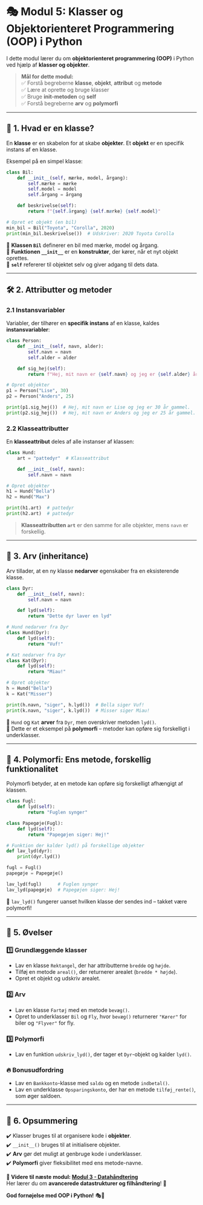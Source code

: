 # 🎭 **Modul 5: Klasser og Objektorienteret Programmering (OOP) i Python**  

I dette modul lærer du om **objektorienteret programmering (OOP)** i Python ved hjælp af **klasser og objekter**.  

> **Mål for dette modul:**  
> ✅ Forstå begreberne **klasse**, **objekt**, **attribut** og **metode**  
> ✅ Lære at oprette og bruge klasser  
> ✅ Bruge **init-metoden** og **self**  
> ✅ Forstå begreberne **arv** og **polymorfi**  

---

## 📌 **1. Hvad er en klasse?**  

En **klasse** er en skabelon for at skabe **objekter**. Et **objekt** er en specifik instans af en klasse.  

Eksempel på en simpel klasse:  

```python
class Bil:
    def __init__(self, mærke, model, årgang):
        self.mærke = mærke
        self.model = model
        self.årgang = årgang

    def beskrivelse(self):
        return f"{self.årgang} {self.mærke} {self.model}"

# Opret et objekt (en bil)
min_bil = Bil("Toyota", "Corolla", 2020)
print(min_bil.beskrivelse())  # Udskriver: 2020 Toyota Corolla
```

🔹 **Klassen `Bil`** definerer en bil med mærke, model og årgang.  
🔹 **Funktionen `__init__`** er en **konstruktør**, der kører, når et nyt objekt oprettes.  
🔹 **`self`** refererer til objektet selv og giver adgang til dets data.  

---

## 🛠 **2. Attributter og metoder**  

### 2.1 Instansvariabler  

Variabler, der tilhører en **specifik instans** af en klasse, kaldes **instansvariabler**:

```python
class Person:
    def __init__(self, navn, alder):
        self.navn = navn
        self.alder = alder

    def sig_hej(self):
        return f"Hej, mit navn er {self.navn} og jeg er {self.alder} år gammel."

# Opret objekter
p1 = Person("Lise", 30)
p2 = Person("Anders", 25)

print(p1.sig_hej())  # Hej, mit navn er Lise og jeg er 30 år gammel.
print(p2.sig_hej())  # Hej, mit navn er Anders og jeg er 25 år gammel.
```

### 2.2 Klasseattributter  

En **klasseattribut** deles af alle instanser af klassen:

```python
class Hund:
    art = "pattedyr"  # Klasseattribut

    def __init__(self, navn):
        self.navn = navn

# Opret objekter
h1 = Hund("Bella")
h2 = Hund("Max")

print(h1.art)  # pattedyr
print(h2.art)  # pattedyr
```

> **Klasseattributten `art`** er den samme for alle objekter, mens `navn` er forskellig.

---

## 🔄 **3. Arv (inheritance)**  

Arv tillader, at en ny klasse **nedarver** egenskaber fra en eksisterende klasse.

```python
class Dyr:
    def __init__(self, navn):
        self.navn = navn

    def lyd(self):
        return "Dette dyr laver en lyd"

# Hund nedarver fra Dyr
class Hund(Dyr):
    def lyd(self):
        return "Vuf!"

# Kat nedarver fra Dyr
class Kat(Dyr):
    def lyd(self):
        return "Miau!"

# Opret objekter
h = Hund("Bella")
k = Kat("Misser")

print(h.navn, "siger", h.lyd())  # Bella siger Vuf!
print(k.navn, "siger", k.lyd())  # Misser siger Miau!
```

🔹 `Hund` og `Kat` **arver** fra `Dyr`, men overskriver metoden `lyd()`.  
🔹 Dette er et eksempel på **polymorfi** – metoder kan opføre sig forskelligt i underklasser.  

---

## 🔄 **4. Polymorfi: Ens metode, forskellig funktionalitet**  

Polymorfi betyder, at en metode kan opføre sig forskelligt afhængigt af klassen.  

```python
class Fugl:
    def lyd(self):
        return "Fuglen synger"

class Papegøje(Fugl):
    def lyd(self):
        return "Papegøjen siger: Hej!"

# Funktion der kalder lyd() på forskellige objekter
def lav_lyd(dyr):
    print(dyr.lyd())

fugl = Fugl()
papegøje = Papegøje()

lav_lyd(fugl)      # Fuglen synger
lav_lyd(papegøje)  # Papegøjen siger: Hej!
```

🔹 `lav_lyd()` fungerer uanset hvilken klasse der sendes ind – takket være polymorfi!  

---

## 🎯 **5. Øvelser**  

### 1️⃣ **Grundlæggende klasser**
- Lav en klasse `Rektangel`, der har attributterne `bredde` og `højde`.
- Tilføj en metode `areal()`, der returnerer arealet (`bredde * højde`).
- Opret et objekt og udskriv arealet.

### 2️⃣ **Arv**
- Lav en klasse `Fartøj` med en metode `bevæg()`.
- Opret to underklasser `Bil` og `Fly`, hvor `bevæg()` returnerer `"Kører"` for biler og `"Flyver"` for fly.

### 3️⃣ **Polymorfi**
- Lav en funktion `udskriv_lyd()`, der tager et `Dyr`-objekt og kalder `lyd()`.

### 🔥 **Bonusudfordring**
- Lav en `Bankkonto`-klasse med `saldo` og en metode `indbetal()`.
- Lav en underklasse `Opsparingskonto`, der har en metode `tilføj_rente()`, som øger saldoen.

---

## 🚀 **6. Opsummering**
✔️ Klasser bruges til at organisere kode i **objekter**.  
✔️ `__init__()` bruges til at initialisere objekter.  
✔️ **Arv** gør det muligt at genbruge kode i underklasser.  
✔️ **Polymorfi** giver fleksibilitet med ens metode-navne.  

**📌 Videre til næste modul: [Modul 3 - Datahåndtering](Modul_3./)**  
Her lærer du om **avancerede datastrukturer og filhåndtering**! 📁  

**God fornøjelse med OOP i Python!** 🎭🐍  
